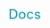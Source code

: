 [//]: <> (!!! ORDER OF ROWS IS REQUIRED !!!)
[//]: <> (menuLabel:'Docs')
[//]: <> (menuAnchor:'docs')
[//]: <> (previous:'';next: '')
<div id='docs'style='font-size: 24px; font-weight:400; color: #0097a7'>Docs</div>
